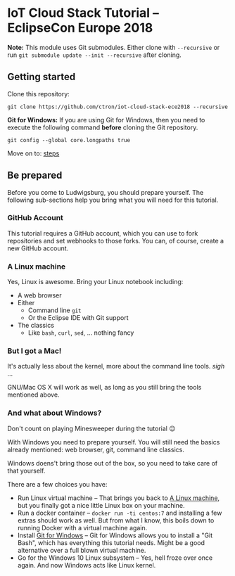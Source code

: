 # IoT Cloud Stack Tutorial – EclipseCon Europe 2018

**Note:** This module uses Git submodules. Either clone with `--recursive` or run `git submodule update --init --recursive` after cloning.

## Getting started

Clone this repository:

    git clone https://github.com/ctron/iot-cloud-stack-ece2018 --recursive

**Git for Windows:** If you are using Git for Windows, then you need to execute the following
                     command __before__ cloning the Git repository.

    git config --global core.longpaths true 

Move on to: [steps](steps)

## Be prepared

Before you come to Ludwigsburg, you should prepare yourself. The following sub-sections help you
bring what you will need for this tutorial.

### GitHub Account

This tutorial requires a GitHub account, which you can use to fork repositories and
set webhooks to those forks. You can, of course, create a new GitHub account.

### A Linux machine

Yes, Linux is awesome. Bring your Linux notebook including:

  * A web browser
  * Either
    * Command line `git`
    * Or the Eclipse IDE with Git support
  * The classics
     * Like `bash`, `curl`, `sed`, … nothing fancy

### But I got a Mac!

It's actually less about the kernel, more about the command line tools. *sigh* ...

GNU/Mac OS X will work as well, as long as you still bring the tools mentioned above.

### And what about Windows?

Don't count on playing Minesweeper during the tutorial 😉

With Windows you need to prepare yourself. You will still need the basics already
mentioned: web browser, git, command line classics.

Windows doens't bring those out of the box, so you need to take care of that
yourself.

There are a few choices you have:

  * Run Linux virtual machine – That brings you back to [A Linux machine](#a-linux-machine), but you finally
    got a nice little Linux box on your machine.
  * Run a docker container – `docker run -ti centos:7` and installing a few extras should work as well. But
    from what I know, this boils down to running Docker with a virtual machine again.
  * Install [Git for Windows](https://git-scm.com/download/win) – Git for Windows allows you to install a "Git Bash", which
    has everything this tutorial needs. Might be a good alternative over a full blown virtual machine.
  * Go for the Windows 10 Linux subsystem – Yes, hell froze over once again. And now Windows acts like Linux kernel.
